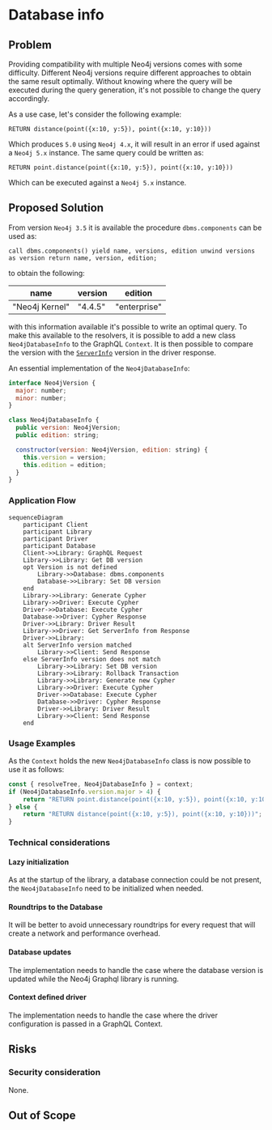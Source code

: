# Database info

## Problem
Providing compatibility with multiple Neo4j versions comes with some difficulty.
Different Neo4j versions require different approaches to obtain the same result optimally. Without knowing where the query will be executed during the query generation, it's not possible to change the query accordingly.

As a use case, let's consider the following example:
```cypher
RETURN distance(point({x:10, y:5}), point({x:10, y:10}))
```
Which produces `5.0` using `Neo4j 4.x`, it will result in an error if used against a `Neo4j 5.x` instance.
The same query could be written as:
```cypher
RETURN point.distance(point({x:10, y:5}), point({x:10, y:10}))
```
Which can be executed against a `Neo4j 5.x` instance.

## Proposed Solution
From version `Neo4j 3.5` it is available the procedure `dbms.components` can be used as:
```cypher
call dbms.components() yield name, versions, edition unwind versions as version return name, version, edition;
```
to obtain the following:

|  name            |  version         |  edition         |
|  --------------  |  --------------  |  --------------  |
|  "Neo4j Kernel"  |  "4.4.5"         |  "enterprise"    |

with this information available it's possible to write an optimal query.
To make this available to the resolvers, it is possible to add a new class `Neo4jDatabaseInfo` to the GraphQL `Context`. It is then possible to compare the version with the [`ServerInfo`](https://neo4j.com/docs/api/javascript-driver/current/class/lib6/result-summary.js~ServerInfo.html) version in the driver response.

An essential implementation of the `Neo4jDatabaseInfo`: 
```javascript
interface Neo4jVersion {
  major: number;
  minor: number;
}

class Neo4jDatabaseInfo {
  public version: Neo4jVersion;
  public edition: string;

  constructor(version: Neo4jVersion, edition: string) {
    this.version = version;
    this.edition = edition;
  }
}
```

### Application Flow
```mermaid
sequenceDiagram
    participant Client
    participant Library
    participant Driver
    participant Database
    Client->>Library: GraphQL Request
    Library->>Library: Get DB version
    opt Version is not defined
        Library->>Database: dbms.components
        Database->>Library: Set DB version
    end
    Library->>Library: Generate Cypher
    Library->>Driver: Execute Cypher
    Driver->>Database: Execute Cypher
    Database->>Driver: Cypher Response
    Driver->>Library: Driver Result
    Library->>Driver: Get ServerInfo from Response
    Driver->>Library: 
    alt ServerInfo version matched
        Library->>Client: Send Response
    else ServerInfo version does not match
        Library->>Library: Set DB version
        Library->>Library: Rollback Transaction
        Library->>Library: Generate new Cypher
        Library->>Driver: Execute Cypher
        Driver->>Database: Execute Cypher
        Database->>Driver: Cypher Response
        Driver->>Library: Driver Result
        Library->>Client: Send Response
    end
```

### Usage Examples
As the `Context` holds the new `Neo4jDatabaseInfo` class is now possible to use it as follows:

```javascript
const { resolveTree, Neo4jDatabaseInfo } = context;
if (Neo4jDatabaseInfo.version.major > 4) {
    return "RETURN point.distance(point({x:10, y:5}), point({x:10, y:10}))";
} else {
    return "RETURN distance(point({x:10, y:5}), point({x:10, y:10}))";
}
```

### Technical considerations

#### Lazy initialization
As at the startup of the library, a database connection could be not present, the `Neo4jDatabaseInfo` need to be initialized when needed.

#### Roundtrips to the Database
It will be better to avoid unnecessary roundtrips for every request that will create a network and performance overhead.

#### Database updates
The implementation needs to handle the case where the database version is updated while the Neo4j Graphql library is running.

#### Context defined driver
The implementation needs to handle the case where the driver configuration is passed in a GraphQL Context.

## Risks

### Security consideration
None.

## Out of Scope

